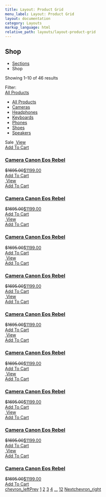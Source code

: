 ```yaml
---
title: Layout: Product Grid
menu_label: Layout: Product Grid
layout: documentation
category: Layouts
markup_language: html
relative_path: layouts/layout-product-grid
---
```


<!-- Masthead -->
<div class="section-block masthead bg-grey-ultralight">
  <div class="row align-items-center">
    <div class="col w-6/12">
      <h2>Shop</h2>
    </div>
    <div class="col w-6/12 right left-sm">
      <ul class="breadcrumb">
        <li>
          <a href="index.html">Sections</a>
        </li>
        <li> Shop </li>
      </ul>
    </div>
  </div>
</div>
<!-- Masthead End -->
<!-- Filter Menu -->
<div class="section-block pb-0 grid-filter-dropdown" data-target-grid="#product-grid">
  <div class="row">
    <div class="col w-full">
      <div class="filter-menu-inner">
        <div class="row flex">
          <div class="col w-8/12 v-align-middle">
            <div class="product-result-count">
              <p class="mb-0 mb-mobile-30">Showing 1–10 of 46 results</p>
            </div>
          </div>
          <div class="col w-4/12 right left-on-mobile">
            <span class="dropdown-label mb-0 mb-mobile-30">Filter: </span>
            <div class="dropdown size-md inline-block" data-update-selection="">
              <a href="#" class="button rounded center border-grey-light color-grey bg-hover-theme color-hover-white"><span>All Products</span><span class="icon-down-open-mini pull-right"></span></a>
              <ul class="dropdown-list">
                <li><a class="active" href="#" data-filter="*">All Products</a></li>
                <li><a href="#" data-filter=".cameras">Cameras</a></li>
                <li><a href="#" data-filter=".headphones">Headphones</a></li>
                <li><a href="#" data-filter=".keyboards">Keyboards</a></li>
                <li><a href="#" data-filter=".phones">Phones</a></li>
                <li><a href="#" data-filter=".shoes">Shoes</a></li>
                <li><a href="#" data-filter=".speakers">Speakers</a></li>
              </ul>
            </div>
          </div>
        </div>
      </div>
    </div>
  </div>
</div>
<!-- Filter Menu End -->
<!-- Product Grid -->
<div id="product-grid" class="section-block pt-0 pb-0">
  <div class="row">
    <div class="col w-full grid product-grid preload grid-cols-3 grid-md-cols-2 grid-xs-cols-1" data-lazy-load="" data-use-preloader="">
      <div class="grid-item product grid-sizer">
        <div class="thumbnail rounded product-thumbnail border-grey-light img-scale-in" data-hover-easing="easeInOut" data-hover-speed="700" data-hover-bkg-color="#000000" data-hover-bkg-opacity="0.9">
          <span class="badge onsale absolute pst-5 psl-5 z-10">Sale</span>
          <a class="overlay-link" href="#">
            <img src="images/shop/grid/large-margins/product-1.jpg" alt="">
            <span class="rollover-content items-center center">
              <span> View </span>
            </span>
          </a>
          <div class="product-actions hidden-md center">
            <a href="#" class="button add-to-cart-button rounded-b size-small">Add To Cart</a>
          </div>
        </div>
        <div class="product-details center">
          <h3 class="product-title text-truncate">
            <a href="#"> Camera Canon Eos Rebel </a>
          </h3>
          <span class="product-price price"><del><span class="amount">$1695.00</span></del><ins><span class="amount">$1199.00</span></ins></span>
          <div class="product-actions-mobile mt-20 hidden block-md">
            <a href="#" class="button add-to-cart-button rounded size-small">Add To Cart</a>
          </div>
        </div>
      </div>
      <div class="grid-item product">
        <div class="thumbnail rounded product-thumbnail border-grey-light img-scale-in" data-hover-easing="easeInOut" data-hover-speed="700" data-hover-bkg-color="#000000" data-hover-bkg-opacity="0.9">
          <a class="overlay-link" href="#">
            <img src="images/shop/grid/large-margins/product-1.jpg" alt="">
            <span class="rollover-content items-center center">
              <span> View </span>
            </span>
          </a>
          <div class="product-actions hidden-md center">
            <a href="#" class="button add-to-cart-button rounded-b size-small">Add To Cart</a>
          </div>
        </div>
        <div class="product-details center">
          <h3 class="product-title text-truncate">
            <a href="#"> Camera Canon Eos Rebel </a>
          </h3>
          <span class="product-price price"><del><span class="amount">$1695.00</span></del><ins><span class="amount">$1199.00</span></ins></span>
          <div class="product-actions-mobile mt-20 hidden block-md">
            <a href="#" class="button add-to-cart-button rounded size-small">Add To Cart</a>
          </div>
        </div>
      </div>
      <div class="grid-item product">
        <div class="thumbnail rounded product-thumbnail border-grey-light img-scale-in" data-hover-easing="easeInOut" data-hover-speed="700" data-hover-bkg-color="#000000" data-hover-bkg-opacity="0.9">
          <a class="overlay-link" href="#">
            <img src="images/shop/grid/large-margins/product-1.jpg" alt="">
            <span class="rollover-content items-center center">
              <span> View </span>
            </span>
          </a>
          <div class="product-actions hidden-md center">
            <a href="#" class="button add-to-cart-button rounded-b size-small">Add To Cart</a>
          </div>
        </div>
        <div class="product-details center">
          <h3 class="product-title text-truncate">
            <a href="#"> Camera Canon Eos Rebel </a>
          </h3>
          <span class="product-price price"><del><span class="amount">$1695.00</span></del><ins><span class="amount">$1199.00</span></ins></span>
          <div class="product-actions-mobile mt-20 hidden block-md">
            <a href="#" class="button add-to-cart-button rounded size-small">Add To Cart</a>
          </div>
        </div>
      </div>
      <div class="grid-item product">
        <div class="thumbnail rounded product-thumbnail border-grey-light img-scale-in" data-hover-easing="easeInOut" data-hover-speed="700" data-hover-bkg-color="#000000" data-hover-bkg-opacity="0.9">
          <a class="overlay-link" href="#">
            <img src="images/shop/grid/large-margins/product-1.jpg" alt="">
            <span class="rollover-content items-center center">
              <span> View </span>
            </span>
          </a>
          <div class="product-actions hidden-md center">
            <a href="#" class="button add-to-cart-button rounded-b size-small">Add To Cart</a>
          </div>
        </div>
        <div class="product-details center">
          <h3 class="product-title text-truncate">
            <a href="#"> Camera Canon Eos Rebel </a>
          </h3>
          <span class="product-price price"><del><span class="amount">$1695.00</span></del><ins><span class="amount">$1199.00</span></ins></span>
          <div class="product-actions-mobile mt-20 hidden block-md">
            <a href="#" class="button add-to-cart-button rounded size-small">Add To Cart</a>
          </div>
        </div>
      </div>
      <div class="grid-item product">
        <div class="thumbnail rounded product-thumbnail border-grey-light img-scale-in" data-hover-easing="easeInOut" data-hover-speed="700" data-hover-bkg-color="#000000" data-hover-bkg-opacity="0.9">
          <a class="overlay-link" href="#">
            <img src="images/shop/grid/large-margins/product-1.jpg" alt="">
            <span class="rollover-content items-center center">
              <span> View </span>
            </span>
          </a>
          <div class="product-actions hidden-md center">
            <a href="#" class="button add-to-cart-button rounded-b size-small">Add To Cart</a>
          </div>
        </div>
        <div class="product-details center">
          <h3 class="product-title text-truncate">
            <a href="#"> Camera Canon Eos Rebel </a>
          </h3>
          <span class="product-price price"><del><span class="amount">$1695.00</span></del><ins><span class="amount">$1199.00</span></ins></span>
          <div class="product-actions-mobile mt-20 hidden block-md">
            <a href="#" class="button add-to-cart-button rounded size-small">Add To Cart</a>
          </div>
        </div>
      </div>
      <div class="grid-item product">
        <div class="thumbnail rounded product-thumbnail border-grey-light img-scale-in" data-hover-easing="easeInOut" data-hover-speed="700" data-hover-bkg-color="#000000" data-hover-bkg-opacity="0.9">
          <a class="overlay-link" href="#">
            <img src="images/shop/grid/large-margins/product-1.jpg" alt="">
            <span class="rollover-content items-center center">
              <span> View </span>
            </span>
          </a>
          <div class="product-actions hidden-md center">
            <a href="#" class="button add-to-cart-button rounded-b size-small">Add To Cart</a>
          </div>
        </div>
        <div class="product-details center">
          <h3 class="product-title text-truncate">
            <a href="#"> Camera Canon Eos Rebel </a>
          </h3>
          <span class="product-price price"><del><span class="amount">$1695.00</span></del><ins><span class="amount">$1199.00</span></ins></span>
          <div class="product-actions-mobile mt-20 hidden block-md">
            <a href="#" class="button add-to-cart-button rounded size-small">Add To Cart</a>
          </div>
        </div>
      </div>
      <div class="grid-item product">
        <div class="thumbnail rounded product-thumbnail border-grey-light img-scale-in" data-hover-easing="easeInOut" data-hover-speed="700" data-hover-bkg-color="#000000" data-hover-bkg-opacity="0.9">
          <a class="overlay-link" href="#">
            <img src="images/shop/grid/large-margins/product-1.jpg" alt="">
            <span class="rollover-content items-center center">
              <span> View </span>
            </span>
          </a>
          <div class="product-actions hidden-md center">
            <a href="#" class="button add-to-cart-button rounded-b size-small">Add To Cart</a>
          </div>
        </div>
        <div class="product-details center">
          <h3 class="product-title text-truncate">
            <a href="#"> Camera Canon Eos Rebel </a>
          </h3>
          <span class="product-price price"><del><span class="amount">$1695.00</span></del><ins><span class="amount">$1199.00</span></ins></span>
          <div class="product-actions-mobile mt-20 hidden block-md">
            <a href="#" class="button add-to-cart-button rounded size-small">Add To Cart</a>
          </div>
        </div>
      </div>
      <div class="grid-item product">
        <div class="thumbnail rounded product-thumbnail border-grey-light img-scale-in" data-hover-easing="easeInOut" data-hover-speed="700" data-hover-bkg-color="#000000" data-hover-bkg-opacity="0.9">
          <a class="overlay-link" href="#">
            <img src="images/shop/grid/large-margins/product-1.jpg" alt="">
            <span class="rollover-content items-center center">
              <span> View </span>
            </span>
          </a>
          <div class="product-actions hidden-md center">
            <a href="#" class="button add-to-cart-button rounded-b size-small">Add To Cart</a>
          </div>
        </div>
        <div class="product-details center">
          <h3 class="product-title text-truncate">
            <a href="#"> Camera Canon Eos Rebel </a>
          </h3>
          <span class="product-price price"><del><span class="amount">$1695.00</span></del><ins><span class="amount">$1199.00</span></ins></span>
          <div class="product-actions-mobile mt-20 hidden block-md">
            <a href="#" class="button add-to-cart-button rounded size-small">Add To Cart</a>
          </div>
        </div>
      </div>
      <div class="grid-item product">
        <div class="thumbnail rounded product-thumbnail border-grey-light img-scale-in" data-hover-easing="easeInOut" data-hover-speed="700" data-hover-bkg-color="#000000" data-hover-bkg-opacity="0.9">
          <a class="overlay-link" href="#">
            <img src="images/shop/grid/large-margins/product-1.jpg" alt="">
            <span class="rollover-content items-center center">
              <span> View </span>
            </span>
          </a>
          <div class="product-actions hidden-md center">
            <a href="#" class="button add-to-cart-button rounded-b size-small">Add To Cart</a>
          </div>
        </div>
        <div class="product-details center">
          <h3 class="product-title text-truncate">
            <a href="#"> Camera Canon Eos Rebel </a>
          </h3>
          <span class="product-price price"><del><span class="amount">$1695.00</span></del><ins><span class="amount">$1199.00</span></ins></span>
          <div class="product-actions-mobile mt-20 hidden block-md">
            <a href="#" class="button add-to-cart-button rounded size-small">Add To Cart</a>
          </div>
        </div>
      </div>
    </div>
  </div>
</div>
<!-- Product Grid End -->
<!-- Pagination With Label -->
<div class="section-block">
  <div class="row">
    <div class="col w-full pagination justify-between justify-sm-center">
      <a href="#" title="Previous Page" class="pagination-link button with-label"><span class="icon-material">chevron_left</span><span>Prev</span></a>
      <span class="page-links hide-sm">
        <a href="#" title="Page X" class="pagination-link button active"><span>1</span></a>
        <a href="#" title="Page X" class="pagination-link button"><span>2</span></a>
        <a href="#" title="Page X" class="pagination-link button"><span>3</span></a>
        <a href="#" title="Page X" class="pagination-link button"><span>4</span></a>
        <a href="#" title="More Pages" class="pagination-link button"><span>...</span></a>
        <a href="#" title="Page X" class="pagination-link button"><span>12</span></a>
      </span>
      <a href="#" title="Next Page" class="pagination-link button with-label"><span>Next</span><span class="icon-material">chevron_right</span></a>
    </div>
  </div>
</div>
<!-- Pagination With Label End -->
